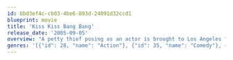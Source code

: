 ```yaml
---
id: bbd3ef4c-cb03-4be6-893d-24091d32ccd1
blueprint: movie
title: 'Kiss Kiss Bang Bang'
release_date: '2005-09-05'
overview: "A petty thief posing as an actor is brought to Los Angeles for an unlikely audition and finds himself in the middle of a murder investigation along with his high school dream girl and a detective who's been training him for his upcoming role..."
genres: '[{"id": 28, "name": "Action"}, {"id": 35, "name": "Comedy"}, {"id": 80, "name": "Crime"}, {"id": 9648, "name": "Mystery"}]'
---
```

